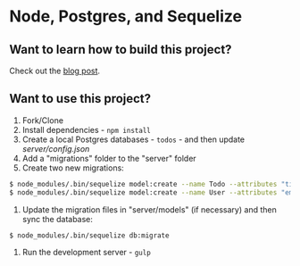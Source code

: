 # Node, Postgres, and Sequelize

## Want to learn how to build this project?

Check out the [blog post](http://mherman.org/blog/2015/10/22/node-postgres-sequelize).

## Want to use this project?

1. Fork/Clone
1. Install dependencies - `npm install`
1. Create a local Postgres databases - `todos` - and then update *server/config.json*
1. Add a "migrations" folder to the "server" folder
1. Create two new migrations:

  ```sh
  $ node_modules/.bin/sequelize model:create --name Todo --attributes "title:string, complete:boolean,UserId:integer"
  $ node_modules/.bin/sequelize model:create --name User --attributes "email:string"
  ```

1. Update the migration files in "server/models" (if necessary) and then sync the database:

  ```sh
  $ node_modules/.bin/sequelize db:migrate
  ```

1. Run the development server - `gulp`
